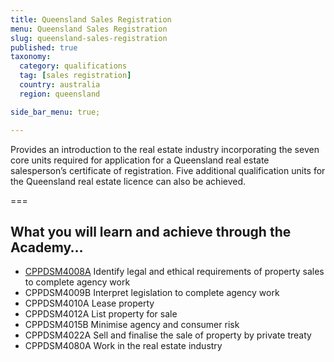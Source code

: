 ```yaml
---
title: Queensland Sales Registration
menu: Queensland Sales Registration
slug: queensland-sales-registration
published: true
taxonomy:
  category: qualifications
  tag: [sales registration]
  country: australia
  region: queensland

side_bar_menu: true;

---
```


Provides an introduction to the real estate industry incorporating the seven core units required for application for a Queensland real estate salesperson’s certificate of registration. Five additional qualification units for the Queensland real estate licence can also be achieved.

===

## What you will learn and achieve through the Academy…
* [CPPDSM4008A](/get-qualified/units/cppdsm4008a) Identify legal and ethical requirements of property sales to complete agency work
* CPPDSM4009B Interpret legislation to complete agency work
* CPPDSM4010A Lease property
* CPPDSM4012A List property for sale
* CPPDSM4015B Minimise agency and consumer risk
* CPPDSM4022A Sell and finalise the sale of property by private treaty
* CPPDSM4080A Work in the real estate industry
